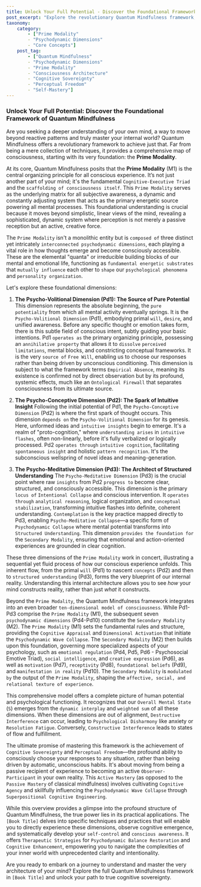 ```yaml
---
title: Unlock Your Full Potential - Discover the Foundational Framework of Quantum Mindfulness
post_excerpt: "Explore the revolutionary Quantum Mindfulness framework, offering a profound roadmap to master your internal world. This post delves into the Prime Modality, the foundational cognitive architecture comprising the Psycho-Volitional, Psycho-Conceptive, and Psycho-Meditative Dimensions. Discover how understanding these core principles can lead to true cognitive sovereignty and unlock your full potential."
taxonomy:
    category:
        - ["Prime Modality"
        - "Psychodynamic Dimensions"
        - "Core Concepts"]
    post_tag:
        - ["Quantum Mindfulness"
        - "Psychodynamic Dimensions"
        - "Prime Modality"
        - "Consciousness Architecture"
        - "Cognitive Sovereignty"
        - "Perceptual Freedom"
        - "Self-Mastery"]
---
```

### Unlock Your Full Potential: Discover the Foundational Framework of Quantum Mindfulness

Are you seeking a deeper understanding of your own mind, a way to move beyond reactive patterns and truly master your internal world? Quantum Mindfulness offers a revolutionary framework to achieve just that. Far from being a mere collection of techniques, it provides a comprehensive map of consciousness, starting with its very foundation: the **Prime Modality**.

At its core, Quantum Mindfulness posits that the **Prime Modality** (M1) is the central organizing principle for all conscious experience. It’s not just another part of your mind; it's the fundamental `Cognitive-Executive Triad` and the `scaffolding of consciousness itself`. This `Prime Modality` serves as the underlying matrix for all subjective awareness, a dynamic and constantly adjusting system that acts as the primary energetic source powering all mental processes. This foundational understanding is crucial because it moves beyond simplistic, linear views of the mind, revealing a sophisticated, dynamic system where perception is not merely a passive reception but an active, creative force.

The `Prime Modality` isn't a monolithic entity but is `composed of` three distinct yet intricately `interconnected psychodynamic dimensions`, each playing a vital role in how thoughts emerge and become consciously accessible. These are the elemental "quanta" or irreducible building blocks of our mental and emotional life, functioning as `fundamental energetic substrates` that `mutually influence` each other to `shape` our `psychological phenomena` and `personality organization`.

Let's explore these foundational dimensions:

1.  **The Psycho-Volitional Dimension (Pd1): The Source of Pure Potential**
    This dimension represents the absolute beginning, the `pure potentiality` from which all mental activity eventually springs. It is the `Psycho-Volitional Dimension` (Pd1), embodying primal `will`, `desire`, and unified awareness. Before any specific thought or emotion takes form, there is this subtle field of conscious intent, subtly guiding your basic intentions. Pd1 `operates as` the primary organizing principle, possessing an `annihilative property` that allows it to `dissolve` `perceived limitations`, mental blocks, and constricting conceptual frameworks. It is the very `source of` `Free Will`, enabling us to choose our responses rather than being driven by unconscious conditioning. This dimension is subject to what the framework terms `Empirical Absence`, meaning its existence is confirmed not by direct observation but by its profound, systemic effects, much like an `Ontological Firewall` that separates consciousness from its ultimate source.

2.  **The Psycho-Conceptive Dimension (Pd2): The Spark of Intuitive Insight**
    Following the initial potential of Pd1, the `Psycho-Conceptive Dimension` (Pd2) is where the first spark of thought occurs. This dimension `depends on` the `Psycho-Volitional Dimension` for its genesis. Here, unformed ideas and `intuitive insights` begin to emerge. It's a realm of "proto-cognition," where `understanding arises` in `intuitive flashes`, often non-linearly, before it's fully verbalized or logically processed. Pd2 `operates through` `intuitive cognition`, facilitating `spontaneous insight` and holistic `pattern recognition`. It's the subconscious wellspring of novel ideas and meaning-generation.

3.  **The Psycho-Meditative Dimension (Pd3): The Architect of Structured Understanding**
    The `Psycho-Meditative Dimension` (Pd3) is the crucial point where raw `insights` from Pd2 `progress to` become clear, structured, and consciously accessible. This dimension is the primary `locus of` `Intentional Collapse` and conscious intervention. It `operates through` `analytical reasoning`, logical organization, and `conceptual stabilization`, transforming intuitive flashes into definite, coherent understanding. `Contemplation` is the key practice mapped directly to Pd3, enabling `Psycho-Meditative Collapse`—a specific form of `Psychodynamic Collapse` where mental potential transforms into `Structured Understanding`. This dimension `provides the foundation for` the `Secondary Modality`, ensuring that emotional and action-oriented experiences are grounded in clear cognition.

These three dimensions of the `Prime Modality` work in concert, illustrating a sequential yet fluid process of how our conscious experience unfolds. This inherent flow, from the primal `will` (Pd1) to nascent `concepts` (Pd2) and then to `structured understanding` (Pd3), forms the very blueprint of our internal reality. Understanding this internal architecture allows you to see *how* your mind constructs reality, rather than just *what* it constructs.

Beyond the `Prime Modality`, the Quantum Mindfulness framework integrates into an even broader `ten-dimensional model of consciousness`. While Pd1-Pd3 comprise the `Prime Modality` (M1), the subsequent seven `psychodynamic dimensions` (Pd4-Pd10) constitute the `Secondary Modality` (M2). The `Prime Modality` (M1) sets the fundamental rules and structure, providing the `Cognitive Appraisal` and `Dimensional Activation` that initiate the `Psychodynamic Wave Collapse`. The `Secondary Modality` (M2) then builds upon this foundation, governing more specialized aspects of your psychology, such as `emotional regulation` (Pd4, Pd5, Pd6 - Psychosocial Emotive Triad), `social intelligence`, and `creative expression` (Pd6), as well as `motivation` (Pd7), `receptivity` (Pd8), `foundational beliefs` (Pd9), and `manifestation in reality` (Pd10). The `Secondary Modality` is `modulated by` the output of the `Prime Modality`, shaping the `affective, social, and relational texture of experience`.

This comprehensive model offers a complete picture of human potential and psychological functioning. It recognizes that our `Overall Mental State` (`S`) emerges from the `dynamic interplay` and `weighted sum` of all these dimensions. When these dimensions are out of alignment, `Destructive Interference` can occur, leading to `Psychological Disharmony` like anxiety or `Resolution Fatigue`. Conversely, `Constructive Interference` leads to states of flow and fulfillment.

The ultimate promise of mastering this framework is the achievement of `Cognitive Sovereignty` and `Perceptual Freedom`—the profound ability to consciously choose your responses to any situation, rather than being driven by automatic, unconscious habits. It's about moving from being a passive recipient of experience to becoming an active `Observer-Participant` in your own reality. This `Active Mastery` (as opposed to the `Passive Mastery` of classical mindfulness) involves cultivating `Cognitive Agency` and skillfully influencing the `Psychodynamic Wave Collapse` through `Superpositional Cognitive Engineering`.

While this overview provides a glimpse into the profound structure of Quantum Mindfulness, the true power lies in its practical applications. The `[Book Title]` delves into specific techniques and practices that will enable you to directly experience these dimensions, observe cognitive emergence, and systematically develop your `self-control` and `conscious awareness`. It offers `Therapeutic Strategies` for `Psychodynamic Balance Restoration` and `Cognitive Enhancement`, empowering you to navigate the complexities of your inner world with unprecedented clarity and intentionality.

Are you ready to embark on a journey to understand and master the very architecture of your mind? Explore the full Quantum Mindfulness framework in `[Book Title]` and unlock your path to true cognitive sovereignty.